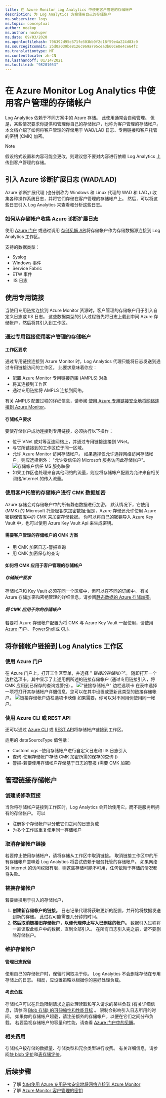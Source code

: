 ```yaml
---
title: 在 Azure Monitor Log Analytics 中使用客户管理的存储帐户
description: 为 Log Analytics 方案使用自己的存储帐户
ms.subservice: logs
ms.topic: conceptual
author: noakup
ms.author: noakuper
ms.date: 09/03/2020
ms.openlocfilehash: 706392d95e371fe303bb9f2c18f59e4a224d83c0
ms.sourcegitcommit: 2bd0a039be8126c969a795cea3b60ce8e4ce64fc
ms.translationtype: MT
ms.contentlocale: zh-CN
ms.lasthandoff: 01/14/2021
ms.locfileid: "98201053"
---
```

# <a name="using-customer-managed-storage-accounts-in-azure-monitor-log-analytics"></a>在 Azure Monitor Log Analytics 中使用客户管理的存储帐户

Log Analytics 依赖于不同方案中的 Azure 存储。 此使用通常会自动管理。 但是，某些情况要求你提供和管理你自己的存储帐户，也称为客户管理的存储帐户。 本文档介绍了如何将客户管理的存储用于 WAD/LAD 日志、专用链接和客户托管的密钥 (CMK) 加密。 

> [!NOTE]
> 假设格式设置和内容可能会更改，则建议您不要对内容进行依赖 Log Analytics 上传到客户管理的存储。

## <a name="ingesting-azure-diagnostics-extension-logs-wadlad"></a>引入 Azure 诊断扩展日志 (WAD/LAD) 
Azure 诊断扩展代理 (也分别称为 Windows 和 Linux 代理的 WAD 和 LAD，) 收集各种操作系统日志，并将它们存储在客户管理的存储帐户上。 然后，可以将这些日志引入 Log Analytics 来查看和分析这些日志。
### <a name="how-to-collect-azure-diagnostics-extension-logs-from-your-storage-account"></a>如何从存储帐户收集 Azure 诊断扩展日志
使用 [Azure 门户](./diagnostics-extension-logs.md#collect-logs-from-azure-storage) 或通过调用 [存储见解 API](/rest/api/loganalytics/storage%20insights/createorupdate)将存储帐户作为存储数据源连接到 Log Analytics 工作区。

支持的数据类型：
* Syslog
* Windows 事件
* Service Fabric
* ETW 事件
* IIS 日志

## <a name="using-private-links"></a>使用专用链接
当使用专用链接连接到 Azure Monitor 资源时，客户管理的存储帐户用于引入自定义日志或 IIS 日志。 这些数据类型的引入过程首先将日志上载到中间 Azure 存储帐户，然后将其引入到工作区。 

### <a name="using-a-customer-managed-storage-account-over-a-private-link"></a>通过专用链接使用客户管理的存储帐户
#### <a name="workspace-requirements"></a>工作区要求
通过专用链接连接到 Azure Monitor 时，Log Analytics 代理只能将日志发送到通过专用链接访问的工作区。 此要求意味着你应：
* 配置 Azure Monitor 专用链接范围 (AMPLS) 对象
* 将其连接到工作区
* 通过专用链接将 AMPLS 连接到网络。 

有关 AMPLS 配置过程的详细信息，请参阅 [使用 Azure 专用链接安全地将网络连接到 Azure Monitor](./private-link-security.md)。 

#### <a name="storage-account-requirements"></a>存储帐户要求
要使存储帐户成功连接到专用链接，必须执行以下操作：
* 位于 VNet 或对等互连网络上，并通过专用链接连接到 VNet。
* 与它所链接到的工作区位于同一区域。
* 允许 Azure Monitor 访问存储帐户。 如果选择仅允许选择网络访问存储帐户，则应选择例外： "允许受信任的 Microsoft 服务访问此存储帐户"。
![存储帐户信任 MS 服务映像](./media/private-storage/storage-trust.png)
* 如果工作区也处理来自其他网络的流量，则应将存储帐户配置为允许来自相关网络/internet 的传入流量。

### <a name="using-a-customer-managed-storage-account-for-cmk-data-encryption"></a>使用客户托管的存储帐户进行 CMK 数据加密
Azure 存储会对存储帐户中的所有静态数据进行加密。 默认情况下，它使用 (MMK) 的 Microsoft 托管密钥来加密数据;但是，Azure 存储还允许使用 Azure 密钥保管库中的 CMK 来加密存储数据。 你可以将自己的密钥导入 Azure Key Vault 中，也可以使用 Azure Key Vault Api 来生成密钥。
#### <a name="cmk-scenarios-that-require-a-customer-managed-storage-account"></a>需要客户管理的存储帐户的 CMK 方案
* 用 CMK 加密日志-警报查询
* 用 CMK 加密保存的查询

#### <a name="how-to-apply-cmk-to-customer-managed-storage-accounts"></a>如何将 CMK 应用于客户管理的存储帐户
##### <a name="storage-account-requirements"></a>存储帐户要求
存储帐户和 Key Vault 必须在同一个区域中，但可以在不同的订阅中。 有关 Azure 存储加密和密钥管理的详细信息，请参阅[静态数据的 Azure 存储加密](../../storage/common/storage-service-encryption.md)。

##### <a name="apply-cmk-to-your-storage-accounts"></a>将 CMK 应用于你的存储帐户
若要将 Azure 存储帐户配置为将 CMK 与 Azure Key Vault 一起使用，请使用 [Azure 门户](../../storage/common/customer-managed-keys-configure-key-vault.md?toc=%252fazure%252fstorage%252fblobs%252ftoc.json)、 [PowerShell](../../storage/common/customer-managed-keys-configure-key-vault.md?toc=%252fazure%252fstorage%252fblobs%252ftoc.json)或 [CLI](../../storage/common/customer-managed-keys-configure-key-vault.md?toc=%252fazure%252fstorage%252fblobs%252ftoc.json)。 

## <a name="link-storage-accounts-to-your-log-analytics-workspace"></a>将存储帐户链接到 Log Analytics 工作区
### <a name="using-the-azure-portal"></a>使用 Azure 门户
在 Azure 门户上，打开工作区菜单，并选择 " *链接的存储帐户*"。 随即打开一个边栏选项卡，其中显示了上述用例所述的链接存储帐户 (通过专用链接引入，将 CMK 应用到已保存的查询或警报) 。
!["链接存储帐户" 边栏选项卡 ](./media/private-storage/all-linked-storage-accounts.png) 在表中选择一项将打开其存储帐户详细信息，您可以在其中设置或更新此类型的链接存储帐户。 
![链接存储帐户边栏选项卡映像 ](./media/private-storage/link-a-storage-account-blade.png) 如果需要，你可以对不同用例使用同一帐户。

### <a name="using-the-azure-cli-or-rest-api"></a>使用 Azure CLI 或 REST API
还可以通过 [Azure CLI](/cli/azure/monitor/log-analytics/workspace/linked-storage) 或 [REST API](/rest/api/loganalytics/linkedstorageaccounts)将存储帐户链接到工作区。

适用的 dataSourceType 值包括：
* CustomLogs –使用存储帐户进行自定义日志和 IIS 日志引入
* 查询-使用存储帐户存储 CMK 加密所需的保存的查询 () 
* 警报-若要使用存储帐户存储基于日志的警报 (需要 CMK 加密) 


## <a name="managing-linked-storage-accounts"></a>管理链接存储帐户

### <a name="create-or-modify-a-link"></a>创建或修改链接
当你将存储帐户链接到工作区时，Log Analytics 会开始使用它，而不是服务所拥有的存储帐户。 可以 
* 注册多个存储帐户以分散它们之间的日志负载
* 为多个工作区重复使用同一存储帐户

### <a name="unlink-a-storage-account"></a>取消存储帐户链接
若要停止使用存储帐户，请将存储从工作区中取消链接。 取消链接工作区中的所有存储帐户意味着 Log Analytics 将尝试依赖于服务托管的存储帐户。 如果网络对 internet 的访问权限有限，则这些存储可能不可用，任何依赖于存储的情况都将失败。

### <a name="replace-a-storage-account"></a>替换存储帐户
若要替换用于引入的存储帐户，
1.  **创建新存储帐户的链接。** 日志记录代理将获取更新的配置，并开始将数据发送到新的存储。 此过程可能需要几分钟的时间。
2.  **然后取消链接旧存储帐户，以便代理停止写入已删除的帐户。** 数据引入过程将一直读取此帐户中的数据，直到全部引入。 在所有日志引入完之前，请不要删除存储帐户。

### <a name="maintaining-storage-accounts"></a>维护存储帐户
#### <a name="manage-log-retention"></a>管理日志保留
使用自己的存储帐户时，保留时间取决于你。 Log Analytics 不会删除存储在专用存储上的日志。 相反，应设置策略以根据你的喜好处理负载。

#### <a name="consider-load"></a>考虑负载
存储帐户可以在启动限制请求之前处理读取和写入请求的某些负载 (有关详细信息，请参阅 [Blob 存储) 的可伸缩性和性能目标](../../storage/common/scalability-targets-standard-account.md) 。 限制会影响引入日志所用的时间。 如果你的存储帐户超载，请注册额外的存储帐户，以便在它们之间分布负载。 若要监视存储帐户的容量和性能，请查看 [Azure 门户中的见解]( https://docs.microsoft.com/azure/azure-monitor/insights/storage-insights-overview)。

### <a name="related-charges"></a>相关费用
存储帐户按存储的数据量、存储类型和冗余类型进行收费。 有关详细信息，请参阅[块 blob 定价](https://azure.microsoft.com/pricing/details/storage/blobs)和[表存储定价](https://azure.microsoft.com/pricing/details/storage/tables)。


## <a name="next-steps"></a>后续步骤

- 了解 [如何使用 Azure 专用链接安全地将网络连接到 Azure Monitor](private-link-security.md)
- 了解 [Azure Monitor 客户管理的密钥](customer-managed-keys.md)
